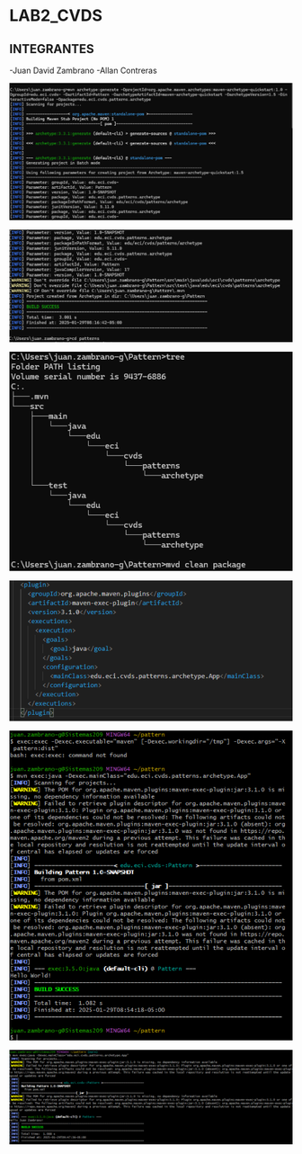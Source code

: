 # LAB2_CVDS
## INTEGRANTES
-Juan David Zambrano 
-Allan Contreras 

![alt text](resources/image.png)

![alt text](resources/image-1.png)

![alt text](resources/image-2.png)

![alt text](resources/image-3.png)

![alt text](resources/image-4.png)

![alt text](resources/image-5.png)
